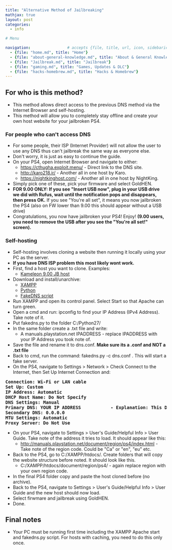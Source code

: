 ```yaml
---
title: "Alternative Method of Jailbreaking"
mathjax: true
layout: post
categories:
  - info

# Menu

navigation:                # accepts {file, title, url, icon, sidebaricon}
  - {file: "home.md", title: "Home"}
  - {file: "about-general-knowledge.md", title: "About & General Knowledge"}
  - {file: "Jailbreak.md", title: "Jailbreak"}
  - {file: "gaming.md", title: "Games, Updates & DLC"}
  - {file: "hacks-homebrew.md", title: "Hacks & Homebrew"}
---
```


## For who is this method?

 * This method allows direct access to the previous DNS method via the Internet Browser and self-hosting.
 * This method will allow you to completely stay offline and create your own host website for your jailbroken PS4.


### For people who can't access DNS

 * For some people, their ISP (Internet Provider) will not allow the user to use any DNS thus can't jailbreak the same way as everyone else.
 * Don't worry, it is just as easy to continue the guide.
 * On your PS4, open Internet Browser and navigate to either:
    * https://cthugha.exploit.menu/ - Direct link to the DNS site.
    * http://karo218.ir/ - Another all in one host by Karo.
    * https://nightkinghost.com/ - Another all in one host by NightKing.
 * Simply pick one of these, pick your firmware and select GoldHEN. 
 * **FOR 9.00 ONLY: If you see "Insert USB now", plug in your USB drive we did with Rufus, wait until the notification pops and disappears, then press OK.** If you see "You're all set", it means you now jailbroken the PS4 (also on FW lower than 9.00 this should appear without a USB drive)
 * Congratulations, you now have jailbroken your PS4! Enjoy! **(9.00 users, you need to remove the USB after you see the "You're all set!" screen).**

### Self-hosting

 * Self-hosting involves cloning a website then running it locally using your PC as the server.
 * **If you have DNS ISP problem this most likely wont work.**
 * First, find a host you want to clone. Examples:
     * <a href="https://github.com/KameleonReloaded/900V4B/archive/refs/heads/main.zip"> Kameleon 9.00 JB host </a>
 * Download and install/unarchive:
    * <a href="https://www.apachefriends.org/ro/download.html"> XAMPP </a>
    * <a href="https://www.python.org/ftp/python/2.7.14/python-2.7.14.msi"> Python </a>
    * <a href="https://github.com/Crypt0s/FakeDns/archive/refs/heads/master.zip"> FakeDNS script </a>
 * Run XAMPP and open its control panel. Select Start so that Apache can turn green.
 * Open a cmd and run: ipconfig to find your IP Address (IPv4 Address). Take note of it.
 * Put fakedns.py to the folder C:/Python27/
 * In the same folder create a .txt file and write:
   * A manuals.playstation.net IPADDRESS   - replace IPADDRESS with your IP Address you took note of.
 * Save the file and rename it to dns.conf. **Make sure its a .conf and NOT a .txt file**
 * Back to cmd, run the command: fakedns.py -c dns.conf . This will start a fake server.
 * On the PS4, navigate to Settings > Network > Check Connect to the Internet, then Set Up Internet Connection and:

<pre>
<strong>Connection: Wi-Fi or LAN cable
Set Up: Custom
IP Address: Automatic
DHCP Host Name: Do Not Specify
DNS Settings: Manual
Primary DNS: YOUR IP ADDRESS           - Explanation: This DNS will redirect you to the host.
Secondary DNS: 0.0.0.0
MTU Settings: Automatic
Proxy Server: Do Not Use</strong>
</pre>

 * On your PS4, navigate to Settings > User's Guide/Helpful Info > User Guide. Take note of the address it tries to load. It should appear like this:
    * http://manuals.playstation.net/document/region/ps4/index.html - Take note of the region code. Could be "Ca" or "en", "eu" etc.
 * Back to the PS4, go to C:/XAMPP/htdocs/. Create folders that will copy the website structure before noted. It should look like this.
    * C:/XAMPP/htdocs/document/region/ps4/  - again replace region with your own region code.
 * In the final PS4 folder copy and paste the host cloned before (no archive).
 * Back to the PS4, navigate to Settings > User's Guide/Helpful Info > User Guide and the new host should now load.
 * Select firwmare and jailbreak using GoldHEN.
 * Done.

## Final notes
 
 * Your PC must be running first time including the XAMPP Apache start and fakedns.py script. For hosts with caching, you need to do this only once.
